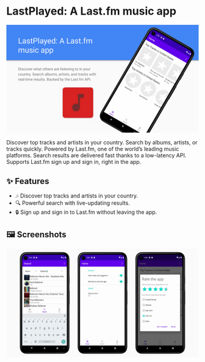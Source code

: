 # LastPlayed: A Last.fm music app

![hero banner](img/hero.png)

Discover top tracks and artists in your country. Search by albums, artists, or
tracks quickly. Powered by Last.fm, one of the world’s leading music platforms.
Search results are delivered fast thanks to a low-latency API. Supports Last.fm
sign up and sign in, right in the app.

## ✨ Features

- 🎶 Discover top tracks and artists in your country.
- 🔍 Powerful search with live-updating results.
- 🔒 Sign up and sign in to Last.fm without leaving the app.

## 🖼️ Screenshots

![screenshots](img/screenshots.png)
